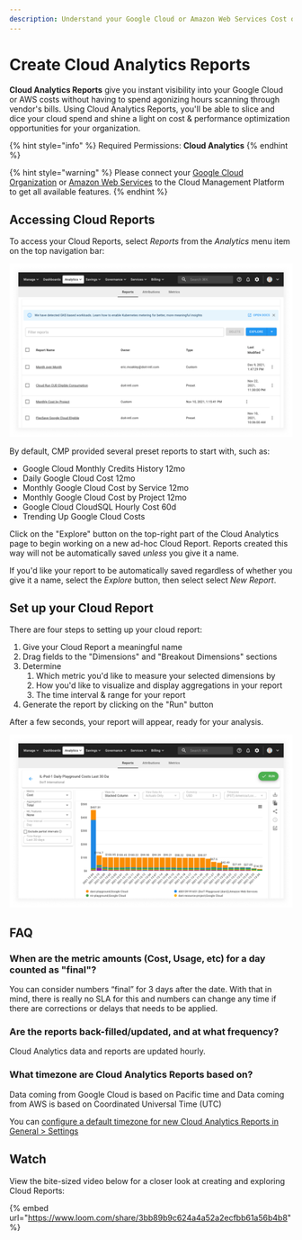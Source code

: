 ```yaml
---
description: Understand your Google Cloud or Amazon Web Services Cost or Usage data
---
```


# Create Cloud Analytics Reports

**Cloud Analytics Reports** give you instant visibility into your Google Cloud or AWS costs without having to spend agonizing hours scanning through vendor's bills. Using Cloud Analytics Reports, you'll be able to slice and dice your cloud spend and shine a light on cost & performance optimization opportunities for your organization.

{% hint style="info" %}
Required Permissions: **Cloud Analytics**
{% endhint %}

{% hint style="warning" %}
Please connect your [Google Cloud Organization](../../google-cloud/connect-google-cloud-service-account.md) or [Amazon Web Services](https://app.gitbook.com/@doitintl/s/cmp/amazon-web-services/add-your-amazon-web-services-iam-role) to the Cloud Management Platform to get all available features.
{% endhint %}

## Accessing Cloud Reports

To access your Cloud Reports, select _Reports_ from the _Analytics_ menu item on the top navigation bar:

![A screenshot of the _Analytics_ menu item](../../.gitbook/assets/analytics-reports.png)

By default, CMP provided several preset reports to start with, such as:

* Google Cloud Monthly Credits History 12mo
* Daily Google Cloud Cost 12mo
* Monthly Google Cloud Cost by Service 12mo
* Monthly Google Cloud Cost by Project 12mo
* Google Cloud CloudSQL Hourly Cost 60d
* Trending Up Google Cloud Costs

Click on the "Explore" button on the top-right part of the Cloud Analytics page to begin working on a new ad-hoc Cloud Report. Reports created this way will not be automatically saved _unless_ you give it a name.

If you'd like your report to be automatically saved regardless of whether you give it a name, select the _Explore_ button, then select select _New Report_.

## Set up your Cloud Report

There are four steps to setting up your cloud report:

1. Give your Cloud Report a meaningful name
2. Drag fields to the "Dimensions" and "Breakout Dimensions" sections
3. Determine
   1. Which metric you'd like to measure your selected dimensions by
   2. How you'd like to visualize and display aggregations in your report
   3. The time interval & range for your report
4. Generate the report by clicking on the "Run" button

After a few seconds, your report will appear, ready for your analysis.

![A screenshot showing and example report](<../../.gitbook/assets/example-report.png>)


## FAQ

### When are the metric amounts (Cost, Usage, etc) for a day counted as "final"?

You can consider numbers “final” for 3 days after the date. With that in mind, there is really no SLA for this and numbers can change any time if there are corrections or delays that needs to be applied.

### Are the reports back-filled/updated, and at what frequency?

Cloud Analytics data and reports are updated hourly.

### What timezone are Cloud Analytics Reports based on?

Data coming from Google Cloud is based on Pacific time and Data coming from AWS is based on Coordinated Universal Time (UTC)

You can [configure a default timezone for new Cloud Analytics Reports in General > Settings](../../general/general-settings.md#timezone)

## Watch

View the bite-sized video below for a closer look at creating and exploring Cloud Reports:

{% embed url="https://www.loom.com/share/3bb89b9c624a4a52a2ecfbb61a56b4b8" %}
